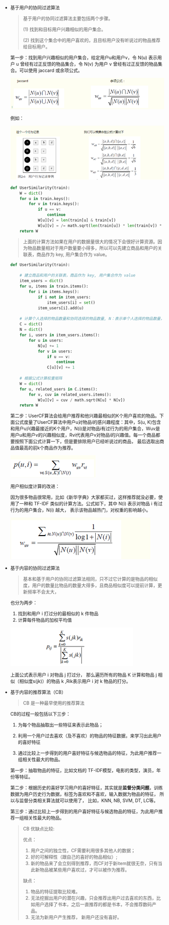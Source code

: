 - 基于用户的协同过滤算法

  > 基于用户的协同过滤算法主要包括两个步骤。
  >
  > (1) 找到和目标用户兴趣相似的用户集合。
  >
  > (2) 找到这个集合中的用户喜欢的，且目标用户没有听说过的物品推荐给目标用户。



  第一步：找到用户兴趣相似的用户集合，给定用户u和用户v，令 N(u) 表示用户 u 曾经有过正反馈的物品集合，令 N(v) 为用户 v 曾经有过正反馈的物品集合。可以使用 jaccard 或余项公式。

  ![](imgs/1.png)



  例如：

  ![](imgs/4.png)

  ```python
  def UserSimilarity(train):
      W = dict()
      for u in train.keys():
          for v in train.keys():
              if u == v:
                  continue
              W[u][v] = len(train[u] & train[v])
              W[u][v] = /= math.sqrt(len(train[u]) * len(train[v]) * 1.0)
      return W
  ```

  > 上面的计算方法如果在用户的数据量很大的情况下会很好计算资源。因为物品数量相对于用户数量要小得多，所以可以先建立商品和用户的关联表，商品作为 key,  用户集合作为 value。

  ```python
  def UserSimilarity(train):
      
      # 建立商品和用户的关联表，商品作为 key, 用户集合作为 value
      item_users = dict()
      for u, items in train.items():
          for i in items.keys():
              if i not in item_users:
                  item_users[i] = set()
              item_users[i].add(u)
      
      # 计算个人选择的物品数量和协同选择的物品数量, N：表示单个人选择的物品数量，C 表示两个人同时选	  # 择的物品数量
      C = dict() 
      N = dict() 
      for i, users in item_users.items():
          for u in users:
              N[u] += 1
              for v in users:
                  if u == v:
                      continue
                  C[u][v] += 1
      
      # 根据公式计算权重矩阵
      W = dict()
      for u, related_users in C.items():
          for v, cuv in related_users.items():
              W[u][v] = cuv / math.sqrt(N[u] * N[v])
      return W
  ```

  第二步：UserCF算法会给用户推荐和他兴趣最相似的K个用户喜欢的物品。下面公式度量了UserCF算法中用户u对物品i的感兴趣程度：其中，S(u, K)包含和用户u兴趣最接近的K个用户，N(i)是对物品i有过行为的用户集合，Wuv是用户u和用户v的兴趣相似度，Rvi代表用户v对物品i的兴趣值。每一个商品都要按照下面公式计算一下，但是要排除用户已经听说过的商品， 最后选取出商品值最高的前k个商品作为推荐。

  ![](imgs/2.png)

  用户相似度计算的改进：

  因为很多物品很常用，比如《新华字典》大家都买过，这样推荐就没必要，使用了一种和 TF-IDF 类似的计算方法。公式如下，其中 N(i) 表示对物品 i 有过行为的用户集合，N(i) 越大， 表示该物品越热门，对权重的影响越小。

  ![](imgs/3.png)

- 基于内容的协同过滤算法

  > 基本和基于用户的协同过滤算法相同，只不过它计算的是物品的相似度，用户的数量比物品的数量大得多，且商品相似度可以提前计算，更新频率不会太大，

  也分为两步：

  1. 找到和用户 i  打过分的最相似的 k 件物品
  2. 计算每件物品的加权平均值

  ![](imgs/5.png)

  上面公式表示用户 i 对物品 j 打过分， 那么遍历所有的物品 K 计算和物品 j 相似（相似度s(jk)）的物品 k ,Rik表示用户 i 对 k 物品的打分。

- 基于内容的推荐算法（CB）

  > CB 是一种最早使用的推荐算法

  CB的过程一般包括以下三步：

  1. 为每个物品抽取出一些特征来表示此物品；

  2. 利用一个用户过去喜欢（及不喜欢）的物品的特征数据，来学习出此用户的喜好特征

  3. 通过比较上一步得到的用户喜好特征与候选物品的特征，为此用户推荐一组相关性最大的物品。



  第一步：抽取物品的特征，比如文档的 TF-IDF模型，电影的类型，演员，年份等特征。

  第二步：根据历史的喜好学习用户的喜好特征，其实就是<b>监督分类问题</b>，训练数据为用户历史行为数据，标签为喜欢和不喜欢，输入数据为物品的特征， 所以与监督分类相关算法就可以使用了， 比如，KNN, NB, SVM, DT, LC等。

  第三步：通过比较上一步得到的用户喜好特征与候选物品的特征，为此用户推荐一组相关性最大的物品。



  > CB 优缺点比较:
  >
  > 优点：
  >
  > 1. 用户之间的独立性，CF需要利用很多其他人的数据；
  > 2. 好的可解释性（跟自己的喜好的物品相似）;
  > 3. 新的物品来了会立刻得到推荐，而CF对于新item就很无奈，只有当此新物品被某些用户喜欢过，才可以被作为推荐。
  >
  > 缺点：
  >
  > 1. 物品的特征提取比较难。
  > 2.  无法挖掘出用户的潜在兴趣，只会推荐出用户过去喜欢的东西，比如用户选择了书本，之后一直推荐的都是书本，不会推荐数码产品。
  > 3.  无法为新用户产生推荐， 新用户还没有喜好。